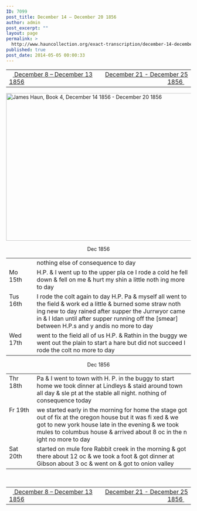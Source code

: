 ```yaml
---
ID: 7099
post_title: December 14 – December 20 1856
author: admin
post_excerpt: ""
layout: page
permalink: >
  http://www.hauncollection.org/exact-transcription/december-14-december-20-1856/
published: true
post_date: 2014-05-05 00:00:33
---
```

<table style="width: 100%;" align="center">
<tbody>
<tr>
<td width="50%"><a href="http://www.hauncollection.org/version-2/version-ii-series-i/december-8-december-13-1856/"><img src="https://lh3.googleusercontent.com/-EFJpxxNiPNw/VqgtWBCZrMI/AAAAAAAAAFU/WfY4lPFWWkg/s800-Ic42/Soeb-Plain-Arrows-8-10px.png" alt="" width="10" height="10" /> December 8 – December 13 1856</a></td>
<td style="text-align: right;"><a href="http://www.hauncollection.org/version-2/version-ii-series-i/december-21-december-25-1856/"> December 21 - December 25 1856 <img src="https://lh3.googleusercontent.com/-67k0cYlpXHw/VqgtWKz1MXI/AAAAAAAAAFU/k9PW_Piyurk/s800-Ic42/Soeb-Plain-Arrows-5-10px.png" alt="" width="10" height="10" /></a></td>
</tr>
</tbody>
</table>
<a href="http://www.hauncollection.org/wp-content/uploads/James Haun/Book4/jh_bk4_08_December 14 1856 - December 20 1856.JPG" target="_blank" rel="noopener"><img class="alignnone wp-image-3721 size-large" src="http://www.hauncollection.org/wp-content/uploads/James Haun/Book4/jh_bk4_08_December 14 1856 - December 20 1856-1024x682.jpg" alt="James Haun, Book 4, December 14 1856 - December 20 1856" width="604" height="402" /></a>
<p style="text-align: center;">
Dec 1856</p>

<table>
<tbody>
<tr>
<td valign="top" width="15%"></td>
<td width="85%">nothing else of consequence to day</td>
</tr>
<tr>
<td valign="top">Mo
15th</td>
<td>H.P. &amp; I went up to the upper pla
ce I rode a cold he fell down &amp; fell
on me &amp; hurt my shin a little noth
ing more to day</td>
</tr>
<tr>
<td valign="top">Tus
16th</td>
<td>I rode the colt again to day H.P. Pa &amp;
myself all went to the field &amp; work
ed a little &amp; burned some straw noth
ing new to day rained after supper
the Jurrwyor came in &amp; I Idan
until after supper running
off the [smear] between H.P.s and y
andis no more to day</td>
</tr>
<tr>
<td valign="top">Wed
17th</td>
<td>went to the field all of us H.P. &amp; Rathin
in the buggy we went out the plain
to start a hare but did not succeed
I rode the colt no more to day</td>
</tr>
</tbody>
</table>
<p style="text-align: center;">
Dec 1856</p>

<table>
<tbody>
<tr>
<td valign="top" width="15%">Thr
18th</td>
<td width="85%">Pa &amp; I went to town with H.
P. in the buggy to start home
we took dinner at Lindleys
&amp; staid around town all day &amp; sle
pt at the stable all night. nothing
of consequence today</td>
</tr>
<tr>
<td valign="top">Fr
19th</td>
<td>we started early in the morning
for home the stage got out of fix
at the oregon house but it was fi
xed &amp; we got to new york house
late in the evening &amp; we took
mules to columbus house
&amp; arrived about 8 oc in the n
ight no more to day</td>
</tr>
<tr>
<td valign="top">Sat
20th</td>
<td>started on mule fore Rabbit
creek in the morning &amp; got there
about 12 oc &amp; we took a foot
&amp; got dinner at Gibson about 3
oc &amp; went on &amp; got to onion valley</td>
</tr>
</tbody>
</table>
&nbsp;
<table style="width: 100%;" align="center">
<tbody>
<tr>
<td width="50%"><a href="http://www.hauncollection.org/version-2/version-ii-series-i/december-8-december-13-1856/"><img src="https://lh3.googleusercontent.com/-EFJpxxNiPNw/VqgtWBCZrMI/AAAAAAAAAFU/WfY4lPFWWkg/s800-Ic42/Soeb-Plain-Arrows-8-10px.png" alt="" width="10" height="10" /> December 8 – December 13 1856</a></td>
<td style="text-align: right;"><a href="http://www.hauncollection.org/version-2/version-ii-series-i/december-21-december-25-1856/"> December 21 - December 25 1856 <img src="https://lh3.googleusercontent.com/-67k0cYlpXHw/VqgtWKz1MXI/AAAAAAAAAFU/k9PW_Piyurk/s800-Ic42/Soeb-Plain-Arrows-5-10px.png" alt="" width="10" height="10" /></a></td>
</tr>
</tbody>
</table>